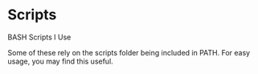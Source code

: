 # Scripts

BASH Scripts I Use

Some of these rely on the scripts folder being included in PATH. For easy usage, you may find this useful.
